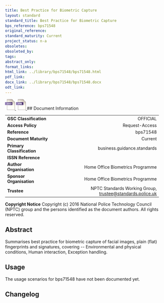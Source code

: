 ```yaml
---
title: Best Practice for Biometric Capture
layout: standard
standard_title: Best Practice for Biometric Capture
bps_reference: bps71548
original_reference: 
standard_maturity: Current
project_status: n-a
obsoletes: 
obsoleted_by: 
tags: 
abstract_only:
format_links:
html_link: ../library/bps71548/bps71548.html
pdf_link: 
docx_link: ../library/bps71548/bps71548.docx
odt_link: 
---
```


<a target="_blank" href="../library/bps71548/bps71548.docx">
    <img src="../images/docx@0.5x.png" alt="docx link" title="docx link" style="max-height:35px;">
</a>

<a target="_blank" href="../library/bps71548/bps71548.html">
    <img src="../images/html@0.5x.png" alt="html link" title="html link" style="max-height:35px;">
</a>
## Document Information

|||
| :------- | ------: |
| **GSC Classification**     | OFFICIAL |
| **Access Policy**          | Request-Access |
| **Reference**              | bps71548  |
| **Document Maturity**      | Current |
| **Primary Classification** | business.guidance.standards |
| **ISSN Reference**         |  |
| **Author Organisation**    |Home Office Biometrics Programme|
| **Sponsor Organisation**   |Home Office Biometrics Programme|
| **Trustee**                | NPTC Standards Working Group, <a href="mailto:trustee@standards.police.uk?subject=bps71548 Best Practice for Biometric Capture">trustee@standards.police.uk |

**Copyright Notice**
Copyright (c) 2016 National Police Technology Council (NPTC) group and the persons identified as the document authors. All rights reserved.

## Abstract
Summarises best practice for biometric capture of facial images, plain (flat) fingerprints and signatures, covering -- Environmental and physical conditions, Human interaction, Exception handling.
        
## Usage
The usage scenarios for bps71548 have not been documented yet.

## Changelog


